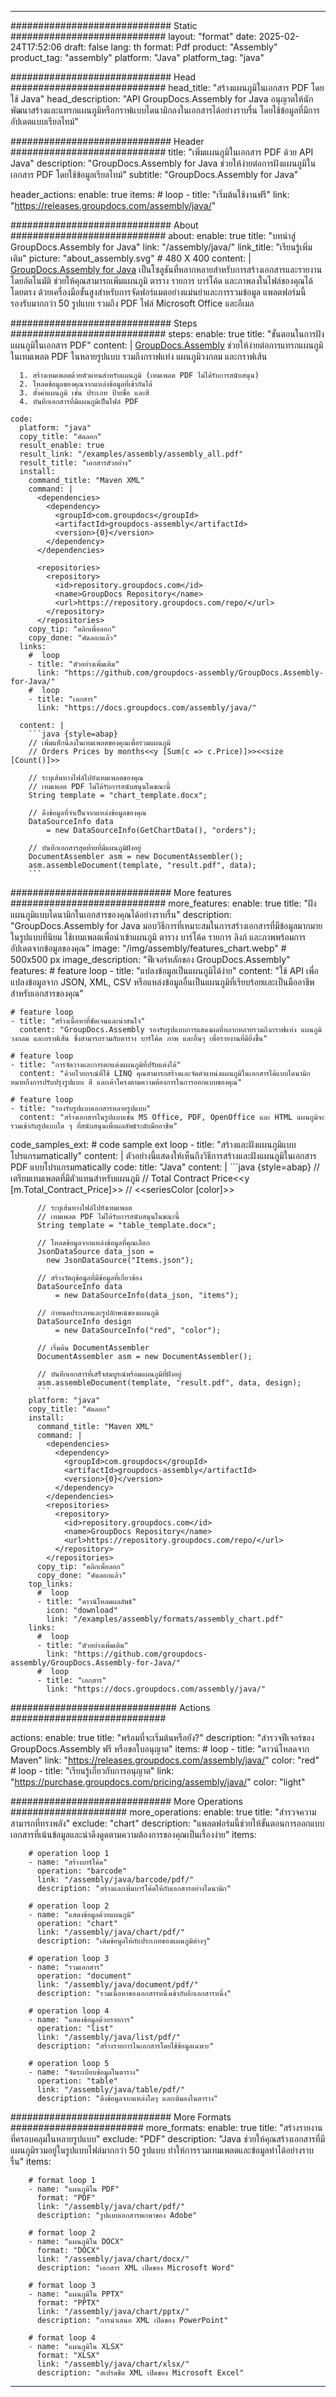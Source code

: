 



---
############################# Static ############################
layout: "format"
date:  2025-02-24T17:52:06
draft: false
lang: th
format: Pdf
product: "Assembly"
product_tag: "assembly"
platform: "Java"
platform_tag: "java"

############################# Head ############################
head_title: "สร้างแผนภูมิในเอกสาร PDF โดยใช้ Java"
head_description: "API GroupDocs.Assembly for Java อนุญาตให้นักพัฒนาสร้างและแทรกแผนภูมิหรือกราฟแบบไดนามิกลงในเอกสารได้อย่างราบรื่น โดยใช้ข้อมูลที่มีการอัปเดตแบบเรียลไทม์"

############################# Header ############################
title: "เพิ่มแผนภูมิในเอกสาร PDF ด้วย API Java" 
description: "GroupDocs.Assembly for Java ช่วยให้ง่ายต่อการฝังแผนภูมิในเอกสาร PDF โดยใช้ข้อมูลเรียลไทม์"
subtitle: "GroupDocs.Assembly for Java" 

header_actions:
  enable: true
  items:
    #  loop
    - title: "เริ่มต้นใช้งานฟรี"
      link: "https://releases.groupdocs.com/assembly/java/"
      
############################# About ############################
about:
    enable: true
    title: "บทนำสู่ GroupDocs.Assembly for Java"
    link: "/assembly/java/"
    link_title: "เรียนรู้เพิ่มเติม"
    picture: "about_assembly.svg" # 480 X 400
    content: |
       [GroupDocs.Assembly for Java](/assembly/java/) เป็นโซลูชันที่หลากหลายสำหรับการสร้างเอกสารและรายงานโดยอัตโนมัติ ช่วยให้คุณสามารถเพิ่มแผนภูมิ ตาราง รายการ บาร์โค้ด และภาพลงในไฟล์ของคุณได้โดยตรง ด้วยเครื่องมือขั้นสูงสำหรับการจัดฟอร์แมตอย่างแม่นยำและการรวมข้อมูล แพลตฟอร์มนี้รองรับมากกว่า 50 รูปแบบ รวมถึง PDF ไฟล์ Microsoft Office และอีเมล

############################# Steps ############################
steps:
    enable: true
    title: "ขั้นตอนในการฝังแผนภูมิในเอกสาร PDF"
    content: |
      [GroupDocs.Assembly](/assembly/java/) ช่วยให้ง่ายต่อการแทรกแผนภูมิในเทมเพลต PDF ในหลายรูปแบบ รวมถึงกราฟแท่ง แผนภูมิวงกลม และกราฟเส้น
      
      1. สร้างเทมเพลตด้วยตัวแทนสำหรับแผนภูมิ (เทมเพลต PDF ไม่ได้รับการสนับสนุน)
      2. โหลดข้อมูลของคุณจากแหล่งข้อมูลที่เข้ากันได้
      3. ตั้งค่าแผนภูมิ เช่น ประเภท ป้ายชื่อ และสี
      4. บันทึกเอกสารที่มีแผนภูมิเป็นไฟล์ PDF
   
    code:
      platform: "java"
      copy_title: "คัดลอก"
      result_enable: true
      result_link: "/examples/assembly/assembly_all.pdf"
      result_title: "เอกสารตัวอย่าง"
      install:
        command_title: "Maven XML"
        command: |
          <dependencies>
            <dependency>
              <groupId>com.groupdocs</groupId>
              <artifactId>groupdocs-assembly</artifactId>
              <version>{0}</version>
            </dependency>
          </dependencies>

          <repositories>
            <repository>
              <id>repository.groupdocs.com</id>
              <name>GroupDocs Repository</name>
              <url>https://repository.groupdocs.com/repo/</url>
            </repository>
          </repositories>
        copy_tip: "คลิกเพื่อลอก"
        copy_done: "คัดลอกแล้ว"
      links:
        #  loop
        - title: "ตัวอย่างเพิ่มเติม"
          link: "https://github.com/groupdocs-assembly/GroupDocs.Assembly-for-Java/"
        #  loop
        - title: "เอกสาร"
          link: "https://docs.groupdocs.com/assembly/java/"
          
      content: |
        ```java {style=abap}
        // เพิ่มแท็กนี้ลงในเทมเพลตของคุณเพื่อรวมแผนภูมิ
        // Orders Prices by months<<y [Sum(c => c.Price)]>><<size [Count()]>>

        // ระบุเส้นทางไฟล์ไปยังเทมเพลตของคุณ
        // เทมเพลต PDF ไม่ได้รับการสนับสนุนในขณะนี้
        String template = "chart_template.docx";

        // ดึงข้อมูลที่จำเป็นจากแหล่งข้อมูลของคุณ
        DataSourceInfo data 
            = new DataSourceInfo(GetChartData(), "orders");

        // บันทึกเอกสารสุดท้ายที่มีแผนภูมิฝังอยู่
        DocumentAssembler asm = new DocumentAssembler();
        asm.assembleDocument(template, "result.pdf", data);
        ```           

############################# More features ############################
more_features:
  enable: true
  title: "ฝังแผนภูมิแบบไดนามิกในเอกสารของคุณได้อย่างราบรื่น"
  description: "GroupDocs.Assembly for Java มอบวิธีการที่เหมาะสมในการสร้างเอกสารที่มีข้อมูลมากมายในรูปแบบที่นิยม ใช้เทมเพลตเพื่อนำเข้าแผนภูมิ ตาราง บาร์โค้ด รายการ ลิงก์ และภาพพร้อมการอัปเดตจากข้อมูลของคุณ"
  image: "/img/assembly/features_chart.webp" # 500x500 px
  image_description: "ฟีเจอร์หลักของ GroupDocs.Assembly"
  features:
    # feature loop
    - title: "แปลงข้อมูลเป็นแผนภูมิได้ง่าย"
      content: "ใช้ API เพื่อแปลงข้อมูลจาก JSON, XML, CSV หรือแหล่งข้อมูลอื่นเป็นแผนภูมิที่เรียบร้อยและเป็นมืออาชีพสำหรับเอกสารของคุณ"

    # feature loop
    - title: "สร้างเนื้อหาที่ชัดเจนและน่าสนใจ"
      content: "GroupDocs.Assembly รองรับรูปแบบการแสดงผลที่หลากหลายรวมถึงกราฟแท่ง แผนภูมิวงกลม และกราฟเส้น ซึ่งสามารถรวมกับตาราง บาร์โค้ด ภาพ และอื่นๆ เพื่อรายงานที่ดียิ่งขึ้น"

    # feature loop
    - title: "การจัดวางและการตกแต่งแผนภูมิที่ปรับแต่งได้"
      content: "ด้วยไวยกรณ์ที่ใช้ LINQ คุณสามารถสร้างและจัดตำแหน่งแผนภูมิในเอกสารได้แบบไดนามิก หมายถึงการปรับปรุงรูปแบบ สี และเค้าโครงตามความต้องการในการออกแบบของคุณ"

    # feature loop
    - title: "รองรับรูปแบบเอกสารหลายรูปแบบ"
      content: "สร้างเอกสารในรูปแบบเช่น MS Office, PDF, OpenOffice และ HTML แผนภูมิจะรวมเข้ากับรูปแบบใด ๆ ที่สนับสนุนเพื่อผลลัพธ์ระดับมืออาชีพ"
      
  code_samples_ext:
    # code sample ext loop
    - title: "สร้างและฝังแผนภูมิแบบโปรแกรมmatically"
      content: |
        ตัวอย่างนี้แสดงให้เห็นถึงวิธีการสร้างและฝังแผนภูมิในเอกสาร PDF แบบโปรแกรมmatically
      code:
        title: "Java"
        content: |
          ```java {style=abap}
          // เตรียมเทมเพลตที่มีตัวแทนสำหรับแผนภูมิ
          // Total Contract Price<<y [m.Total_Contract_Price]>>
          // <<seriesColor [color]>>

          // ระบุเส้นทางไฟล์ไปยังเทมเพลต
          // เทมเพลต PDF ไม่ได้รับการสนับสนุนในขณะนี้
          String template = "table_template.docx";

          // โหลดข้อมูลจากแหล่งข้อมูลที่คุณเลือก
          JsonDataSource data_json = 
            new JsonDataSource("Items.json");

          // สร้างวัตถุข้อมูลที่มีข้อมูลที่เกี่ยวข้อง
          DataSourceInfo data 
              = new DataSourceInfo(data_json, "items");

          // กำหนดประเภทและรูปลักษณ์ของแผนภูมิ
          DataSourceInfo design 
              = new DataSourceInfo("red", "color");

          // เริ่มต้น DocumentAssembler
          DocumentAssembler asm = new DocumentAssembler();

          // บันทึกเอกสารที่เสร็จสมบูรณ์พร้อมแผนภูมิที่ฝังอยู่
          asm.assembleDocument(template, "result.pdf", data, design);
          ```
        platform: "java"
        copy_title: "คัดลอก"
        install:
          command_title: "Maven XML"
          command: |
            <dependencies>
              <dependency>
                <groupId>com.groupdocs</groupId>
                <artifactId>groupdocs-assembly</artifactId>
                <version>{0}</version>
              </dependency>
            </dependencies>
            <repositories>
              <repository>
                <id>repository.groupdocs.com</id>
                <name>GroupDocs Repository</name>
                <url>https://repository.groupdocs.com/repo/</url>
              </repository>
            </repositories>
          copy_tip: "คลิกเพื่อลอก"
          copy_done: "คัดลอกแล้ว"
        top_links:
          #  loop
          - title: "ดาวน์โหลดผลลัพธ์"
            icon: "download"
            link: "/examples/assembly/formats/assembly_chart.pdf"
        links:
          #  loop
          - title: "ตัวอย่างเพิ่มเติม"
            link: "https://github.com/groupdocs-assembly/GroupDocs.Assembly-for-Java/"
          #  loop
          - title: "เอกสาร"
            link: "https://docs.groupdocs.com/assembly/java/"
            

            


############################## Actions ############################

actions:
  enable: true
  title: "พร้อมที่จะเริ่มต้นหรือยัง?"
  description: "สำรวจฟีเจอร์ของ GroupDocs.Assembly ฟรี หรือขอใบอนุญาต"
  items:
    #  loop
    - title: "ดาวน์โหลดจาก Maven"
      link: "https://releases.groupdocs.com/assembly/java/"
      color: "red"
        #  loop
    - title: "เรียนรู้เกี่ยวกับการอนุญาต"
      link: "https://purchase.groupdocs.com/pricing/assembly/java/"
      color: "light"


############################# More Operations #####################
more_operations:
    enable: true
    title: "สำรวจความสามารถที่ทรงพลัง"
    exclude: "chart"
    description: "แพลตฟอร์มนี้ช่วยให้ขั้นตอนการออกแบบเอกสารที่เน้นข้อมูลและน่าดึงดูดตามความต้องการของคุณเป็นเรื่องง่าย"
    items: 
          
        # operation loop 1
        - name: "สร้างบาร์โค้ด"
          operation: "barcode"
          link: "/assembly/java/barcode/pdf/"
          description: "สร้างและเพิ่มบาร์โค้ดให้กับเอกสารอย่างไดนามิก"

        # operation loop 2
        - name: "แสดงข้อมูลด้วยแผนภูมิ"
          operation: "chart"
          link: "/assembly/java/chart/pdf/"
          description: "เติมข้อมูลให้กับประเภทของแผนภูมิต่างๆ"

        # operation loop 3
        - name: "รวมเอกสาร"
          operation: "document"
          link: "/assembly/java/document/pdf/"
          description: "รวมเนื้อหาของเอกสารหนึ่งเข้ากับอีกเอกสารหนึ่ง"

        # operation loop 4
        - name: "แสดงข้อมูลด้วยรายการ"
          operation: "list"
          link: "/assembly/java/list/pdf/"
          description: "สร้างรายการในเอกสารโดยใช้ข้อมูลเฉพาะ"

        # operation loop 5
        - name: "จัดระเบียบข้อมูลในตาราง"
          operation: "table"
          link: "/assembly/java/table/pdf/"
          description: "ดึงข้อมูลจากแหล่งใดๆ และเติมลงในตาราง"
         
          
############################# More Formats ########################
more_formats:
    enable: true
    title: "สร้างรายงานที่ครอบคลุมในหลายรูปแบบ"
    exclude: "PDF"
    description: "Java ช่วยให้คุณสร้างเอกสารที่มีแผนภูมิรวมอยู่ในรูปแบบไฟล์มากกว่า 50 รูปแบบ ทำให้การรวมเทมเพลตและข้อมูลทำได้อย่างราบรื่น"
    items: 
          
        # format loop 1
        - name: "แผนภูมิใน PDF"
          format: "PDF"
          link: "/assembly/java/chart/pdf/"
          description: "รูปแบบเอกสารพกพาของ Adobe"
          
        # format loop 2
        - name: "แผนภูมิใน DOCX"
          format: "DOCX"
          link: "/assembly/java/chart/docx/"
          description: "เอกสาร XML เปิดของ Microsoft Word"
          
        # format loop 3
        - name: "แผนภูมิใน PPTX"
          format: "PPTX"
          link: "/assembly/java/chart/pptx/"
          description: "การนำเสนอ XML เปิดของ PowerPoint"
          
        # format loop 4
        - name: "แผนภูมิใน XLSX"
          format: "XLSX"
          link: "/assembly/java/chart/xlsx/"
          description: "สเปรดชีต XML เปิดของ Microsoft Excel"


          

---